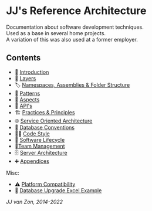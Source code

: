 JJ's Reference Architecture
===========================

Documentation about software development techniques.  
Used as a base in several home projects.   
A variation of this was also used at a former employer.

Contents
--------

- 📢 [Introduction](introduction.md)
- 🧅 [Layers](layers.md)
- 🏷 [Namespaces, Assemblies & Folder Structure](namespaces-assemblies-and-folder-structure.md)
- 🧶 [Patterns](patterns.md)
- 🧱 [Aspects](aspects.md)
- 🎁 [API's](apis.md)
- 🏗 [Practices & Principles](practices-and-principles.md)
- 🌐 [Service Oriented Architecture](service-oriented-architecture.md)
- 📀 [Database Conventions](database-conventions.md)
- 👨‍💻 [Code Style](code-style.md)
- 🚀 [Software Lifecycle](software-lifecycle.md)
- 👥[Team Management](team-management.md)
- 🗄 [Server Architecture](server-architecture.md)
- ➕ [Appendices](appendices.md)

Misc:

- ⚠ [Platform Compatibility](misc-docs/platform-compatibility.md)
- 📰 [Database Upgrade Excel Example](misc-docs/database-upgrade-excel-example.xlsx)

*JJ van Zon, 2014-2022*
